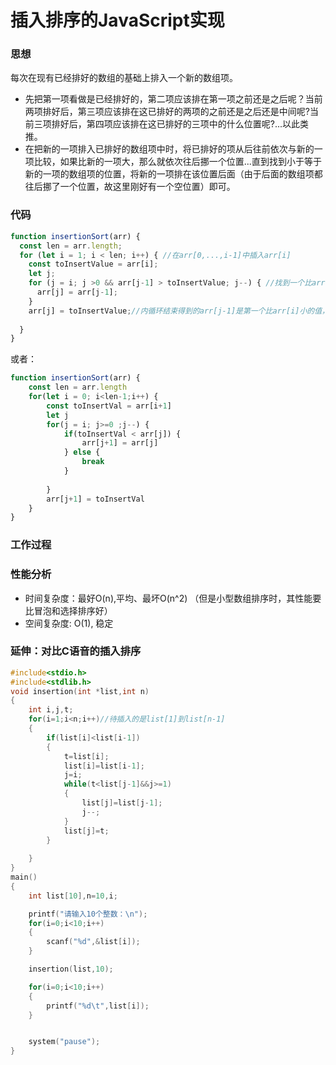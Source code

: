 # 插入排序的JavaScript实现
### 思想
每次在现有已经排好的数组的基础上排入一个新的数组项。
- 先把第一项看做是已经排好的，第二项应该排在第一项之前还是之后呢？当前两项排好后，第三项应该排在这已排好的两项的之前还是之后还是中间呢?当前三项排好后，第四项应该排在这已排好的三项中的什么位置呢?...以此类推。
- 在把新的一项排入已排好的数组项中时，将已排好的项从后往前依次与新的一项比较，如果比新的一项大，那么就依次往后挪一个位置...直到找到小于等于新的一项的数组项的位置，将新的一项排在该位置后面（由于后面的数组项都往后挪了一个位置，故这里刚好有一个空位置）即可。


### 代码
```js
function insertionSort(arr) {
  const len = arr.length;
  for (let i = 1; i < len; i++) { //在arr[0,...,i-1]中插入arr[i]
    const toInsertValue = arr[i];
    let j;
    for (j = i; j >0 && arr[j-1] > toInsertValue; j--) { //找到一个比arr[i]大的项，就把这个项往后挪一项。因为最后一项就是toInsertValue，所以该值一直可以通过toInsertValue访问，故也不必另做保存。
      arr[j] = arr[j-1];
    }
    arr[j] = toInsertValue;//内循环结束得到的arr[j-1]是第一个比arr[i]小的值，那么就把arr[i]存储在此处的arr[j]上。而之前的arr[j]已经在上一轮循环中存储到了arr[j+1]中
    
  }
}
```

或者：
```js
function insertionSort(arr) {
    const len = arr.length
    for(let i = 0; i<len-1;i++) {
        const toInsertVal = arr[i+1]
        let j
        for(j = i; j>=0 ;j--) {
            if(toInsertVal < arr[j]) {
                arr[j+1] = arr[j]
            } else {
                break
            }
           
        }
        arr[j+1] = toInsertVal
    }
}
```
### 工作过程

### 性能分析

- 时间复杂度：最好O(n),平均、最坏O(n^2) （但是小型数组排序时，其性能要比冒泡和选择排序好）
- 空间复杂度: O(1),  稳定


### 延伸：对比C语音的插入排序
```c
#include<stdio.h>
#include<stdlib.h>
void insertion(int *list,int n)
{
    int i,j,t;
    for(i=1;i<n;i++)//待插入的是list[1]到list[n-1]
    {
        if(list[i]<list[i-1])
        {
            t=list[i];
            list[i]=list[i-1];
            j=i;
            while(t<list[j-1]&&j>=1)
            {
                list[j]=list[j-1];
                j--;
            }
            list[j]=t;  
        }
    
    }
}
main()
{
    int list[10],n=10,i;

    printf("请输入10个整数：\n");
    for(i=0;i<10;i++)
    {
        scanf("%d",&list[i]);
    }

    insertion(list,10);

    for(i=0;i<10;i++)
    {
        printf("%d\t",list[i]);
    }


    system("pause");
}
```